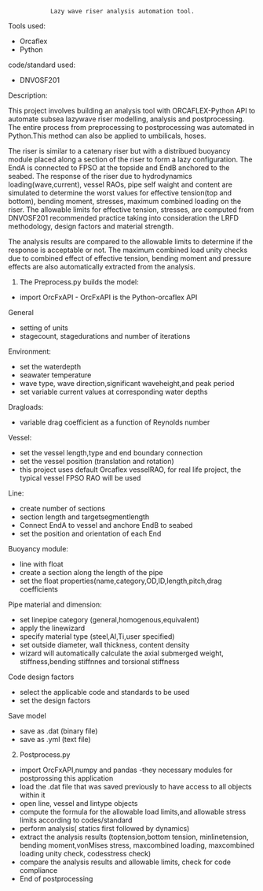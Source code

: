                 Lazy wave riser analysis automation tool.
Tools used:
- Orcaflex
- Python

code/standard used:
- DNVOSF201

Description:

This project involves building an analysis tool with ORCAFLEX-Python API to automate subsea lazywave riser modelling, analysis and postprocessing. The entire process from preprocessing to postprocessing was automated in Python.This method can also be applied to umbilicals, hoses.

The riser is similar to a catenary riser but with a distribued buoyancy module placed along a section of the riser to form a lazy configuration. The EndA is connected to FPSO at the topside and EndB anchored to the seabed. The response of the riser due to  hydrodynamics loading(wave,current), vessel RAOs, pipe self waight and content are simulated to determine the worst values for effective tension(top and bottom), bending moment, stresses, maximum combined loading on the riser. The allowable limits for effective tension, stresses, are computed from DNVOSF201 recommended practice taking into consideration the LRFD methodology, design factors and material strength. 

The analysis results are compared to the allowable limits to determine if the response is acceptable or not. The maximum combined load unity checks due to combined effect of effective tension, bending moment and pressure effects are also automatically extracted from the analysis.

1) The Preprocess.py builds the model:
- import OrcFxAPI  - OrcFxAPI is the Python-orcaflex API 

General
- setting of units
- stagecount, stagedurations and number of iterations

Environment:
- set the waterdepth
- seawater temperature
- wave type, wave direction,significant waveheight,and peak period
- set variable current values at corresponding water depths

Dragloads:
- variable drag coefficient as a function of Reynolds number

Vessel:
- set the vessel length,type and end boundary connection
- set the vessel position (translation and rotation)
- this project uses default Orcaflex vesselRAO, for real life project, the typical vessel FPSO RAO will be used

Line:
- create number of sections
- section length and targetsegmentlength
- Connect EndA to vessel and anchore EndB to seabed
- set the position and orientation of each End

Buoyancy module:
- line with float 
- create a section along the length of the pipe
- set the float properties(name,category,OD,ID,length,pitch,drag coefficients

Pipe material and dimension:
- set linepipe category (general,homogenous,equivalent)
- apply the linewizard
- specify material type (steel,Al,Ti,user specified)
- set outside diameter, wall thickness, content density
- wizard will automatically calculate the axial submerged weight, stiffness,bending stiffnnes and torsional stiffness


Code design factors
- select the applicable code and standards to be used
- set the design factors

Save model
- save as .dat (binary file)
- save as .yml (text file)


2) Postprocess.py
- import OrcFxAPI,numpy and pandas -they necessary modules for postprossing this application
- load the .dat file that was saved previously to have access to all objects within it
- open line, vessel and lintype objects
- compute the formula for the allowable load limits,and allowable stress limits according to codes/standard
- perform analysis( statics first followed by dynamics)
- extract the analysis results (toptension,bottom tension, minlinetension, bending moment,vonMises stress, 
  maxcombined loading,  maxcombined loading unity check, codesstress check)
- compare the analysis results and allowable limits, check for code compliance
- End of postprocessing